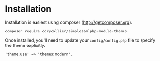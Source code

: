 # Installation

Installation is easiest using composer (http://getcomposer.org).
```
composer require corycollier/simplesamlphp-module-themes
```

Once installed, you'll need to update your `config/config.php` file to specify the theme explicitly.
```
'theme.use' => 'themes:modern',
```
